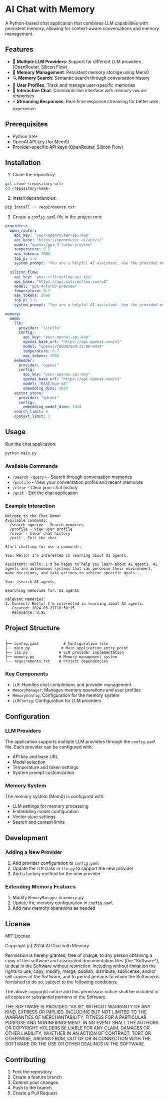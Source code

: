 # AI Chat with Memory

A Python-based chat application that combines LLM capabilities with persistent memory, allowing for context-aware conversations and memory management.

## Features

- 🤖 **Multiple LLM Providers**: Support for different LLM providers (OpenRouter, Silicon Flow)
- 🧠 **Memory Management**: Persistent memory storage using Mem0
- 🔍 **Memory Search**: Semantic search through conversation history
- 👤 **User Profiles**: Track and manage user-specific memories
- 💬 **Interactive Chat**: Command-line interface with memory-aware responses
- ⚡ **Streaming Responses**: Real-time response streaming for better user experience

## Prerequisites

- Python 3.8+
- OpenAI API key (for Mem0)
- Provider-specific API keys (OpenRouter, Silicon Flow)

## Installation

1. Clone the repository:
```bash
git clone <repository-url>
cd <repository-name>
```

2. Install dependencies:
```bash
pip install -r requirements.txt
```

3. Create a `config.yaml` file in the project root:
```yaml
providers:
  open_router:
    api_key: "your-openrouter-api-key"
    api_base: "https://openrouter.ai/api/v1"
    model: "openai/gpt-4-turbo-preview"
    temperature: 0.7
    max_tokens: 2000
    top_p: 1.0
    system_prompt: "You are a helpful AI assistant. Use the provided memories to give context-aware responses."

  silicon_flow:
    api_key: "your-siliconflow-api-key"
    api_base: "https://api.siliconflow.com/v1"
    model: "gpt-4-turbo-preview"
    temperature: 0.7
    max_tokens: 2000
    top_p: 1.0
    system_prompt: "You are a helpful AI assistant. Use the provided memories to give context-aware responses."

memory:
  mem0:
    llm:
      provider: "litellm"
      config:
        api_key: "your-openai-api-key"
        openai_base_url: "https://api.openai.com/v1"
        model: "openai/THUDM/GLM-Z1-9B-0414"
        temperature: 0.7
        max_tokens: 4096
    embedder:
      provider: "openai"
      config:
        api_key: "your-openai-api-key"
        openai_base_url: "https://api.openai.com/v1"
        model: "BAAI/bge-m3"
        embedding_dims: 1024
    vector_store:
      provider: "qdrant"
      config:
        embedding_model_dims: 1024
    search_limit: 5
    context_limit: 3
```

## Usage

Run the chat application:
```bash
python main.py
```

### Available Commands

- `/search <query>` - Search through conversation memories
- `/profile` - View your conversation profile and recent memories
- `/clear` - Clear your chat history
- `/exit` - Exit the chat application

### Example Interaction

```
Welcome to the Chat Demo!
Available commands:
  /search <query> - Search memories
  /profile - View user profile
  /clear - Clear chat history
  /exit - Exit the chat

Start chatting (or use a command):

You: Hello! I'm interested in learning about AI agents.

Assistant: Hello! I'd be happy to help you learn about AI agents. AI agents are autonomous systems that can perceive their environment, make decisions, and take actions to achieve specific goals...

You: /search AI agents

Searching memories for: AI agents

Relevant Memories:
1. Content: Hello! I'm interested in learning about AI agents.
   Created: 2024-03-21T10:30:15
   Relevance: 0.95
```

## Project Structure

```
.
├── config.yaml           # Configuration file
├── main.py              # Main application entry point
├── llm.py              # LLM provider implementation
├── memory.py           # Memory management system
└── requirements.txt    # Project dependencies
```

### Key Components

- `LLM`: Handles chat completions and provider management
- `MemoryManager`: Manages memory operations and user profiles
- `MemoryConfig`: Configuration for the memory system
- `LLMConfig`: Configuration for LLM providers

## Configuration

### LLM Providers

The application supports multiple LLM providers through the `config.yaml` file. Each provider can be configured with:

- API key and base URL
- Model selection
- Temperature and token settings
- System prompt customization

### Memory System

The memory system (Mem0) is configured with:

- LLM settings for memory processing
- Embedding model configuration
- Vector store settings
- Search and context limits

## Development

### Adding a New Provider

1. Add provider configuration to `config.yaml`
2. Update the `LLM` class in `llm.py` to support the new provider
3. Add a factory method for the new provider

### Extending Memory Features

1. Modify `MemoryManager` in `memory.py`
2. Update the memory configuration in `config.yaml`
3. Add new memory operations as needed

## License

MIT License

Copyright (c) 2024 AI Chat with Memory

Permission is hereby granted, free of charge, to any person obtaining a copy
of this software and associated documentation files (the "Software"), to deal
in the Software without restriction, including without limitation the rights
to use, copy, modify, merge, publish, distribute, sublicense, and/or sell
copies of the Software, and to permit persons to whom the Software is
furnished to do so, subject to the following conditions:

The above copyright notice and this permission notice shall be included in all
copies or substantial portions of the Software.

THE SOFTWARE IS PROVIDED "AS IS", WITHOUT WARRANTY OF ANY KIND, EXPRESS OR
IMPLIED, INCLUDING BUT NOT LIMITED TO THE WARRANTIES OF MERCHANTABILITY,
FITNESS FOR A PARTICULAR PURPOSE AND NONINFRINGEMENT. IN NO EVENT SHALL THE
AUTHORS OR COPYRIGHT HOLDERS BE LIABLE FOR ANY CLAIM, DAMAGES OR OTHER
LIABILITY, WHETHER IN AN ACTION OF CONTRACT, TORT OR OTHERWISE, ARISING FROM,
OUT OF OR IN CONNECTION WITH THE SOFTWARE OR THE USE OR OTHER DEALINGS IN THE
SOFTWARE.

## Contributing

1. Fork the repository
2. Create a feature branch
3. Commit your changes
4. Push to the branch
5. Create a Pull Request
